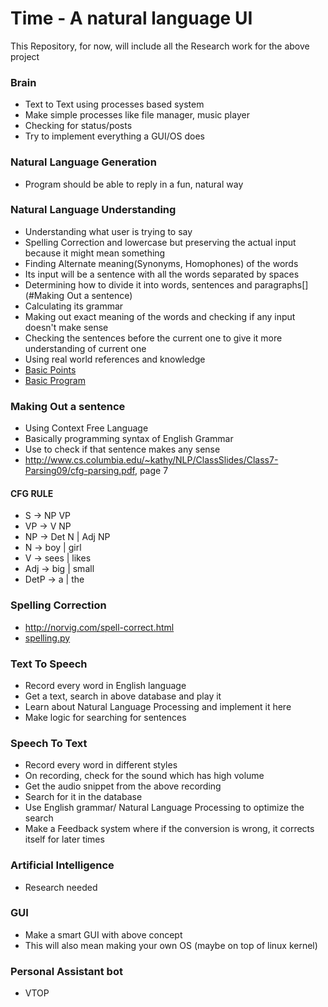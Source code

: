 # Time - A natural language UI
This Repository, for now, will include all the Research work for the above project

### Brain
- Text to Text using processes based system
- Make simple processes like file manager, music player
- Checking for status/posts
- Try to implement everything a GUI/OS does

### Natural Language Generation
- Program should be able to reply in a fun, natural way

### Natural Language Understanding
- Understanding what user is trying to say
- Spelling Correction and lowercase but preserving the actual input because it might mean something
- Finding Alternate meaning(Synonyms, Homophones) of the words
- Its input will be a sentence with all the words separated by spaces
- Determining how to divide it into words, sentences and paragraphs[](#Making Out a sentence)
- Calculating its grammar
- Making out exact meaning of the words and checking if any input doesn't make sense
- Checking the sentences before the current one to give it more understanding of current one
- Using real world references and knowledge
- [Basic Points]( http://www.tutorialspoint.com/artificial_intelligence/artificial_intelligence_natural_language_processing.htm)
- [Basic Program](http://www.vikparuchuri.com/blog/natural-language-processing-tutorial/)

### Making Out a sentence
- Using Context Free Language
- Basically programming syntax of English Grammar
- Use to check if that sentence makes any sense
- http://www.cs.columbia.edu/~kathy/NLP/ClassSlides/Class7-Parsing09/cfg-parsing.pdf, page 7
#### CFG RULE
- S → NP VP
- VP → V NP
- NP → Det N | Adj NP
- N → boy | girl
- V → sees | likes
- Adj → big | small
- DetP → a | the

### Spelling Correction
- http://norvig.com/spell-correct.html
- [spelling.py](./spelling/)

### Text To Speech
- Record every word in English language
- Get a text, search in above database and play it
- Learn about Natural Language Processing and implement it here
- Make logic for searching for sentences

### Speech To Text
- Record every word in different styles
- On recording, check for the sound which has high volume
- Get the audio snippet from the above recording
- Search for it in the database
- Use English grammar/ Natural Language Processing to optimize the search
- Make a Feedback system where if the conversion is wrong, it corrects itself for later times

### Artificial Intelligence
- Research needed

### GUI
- Make a smart GUI with above concept
- This will also mean making your own OS (maybe on top of linux kernel)

### Personal Assistant bot
- VTOP
